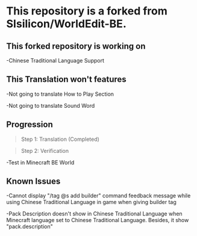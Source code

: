 # This repository is a forked from SIsilicon/WorldEdit-BE.
## This forked repository is working on
-Chinese Traditional Language Support
## This Translation won't features
-Not going to translate How to Play Section

-Not going to translate Sound Word
## Progression
>Step 1: Translation (Completed)

>Step 2: Verification

-Test in Minecraft BE World

## Known Issues
-Cannot display "/tag @s add builder" command feedback message while using Chinese Traditional Language in game when giving builder tag

-Pack Description doesn't show in Chinese Traditional Language when Minecraft language set to Chinese Traditional Language. Besides, it show "pack.description"
